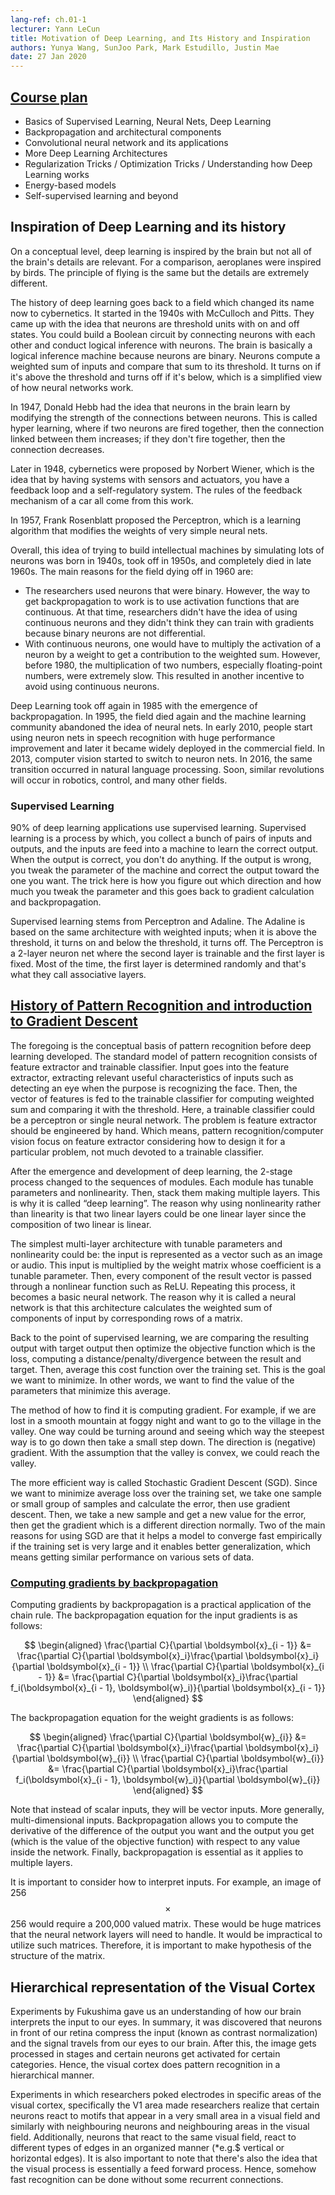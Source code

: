 ```yaml
---
lang-ref: ch.01-1
lecturer: Yann LeCun
title: Motivation of Deep Learning, and Its History and Inspiration
authors: Yunya Wang, SunJoo Park, Mark Estudillo, Justin Mae
date: 27 Jan 2020
---
```



## [Course plan](https://www.youtube.com/watch?v=0bMe_vCZo30&t=217s)

- Basics of Supervised Learning, Neural Nets, Deep Learning
- Backpropagation and architectural components
- Convolutional neural network and its applications
- More Deep Learning Architectures
- Regularization Tricks / Optimization Tricks / Understanding how Deep Learning works
- Energy-based models
- Self-supervised learning and beyond


## Inspiration of Deep Learning and its history

On a conceptual level, deep learning is inspired by the brain but not all of the brain's details are relevant. For a comparison, aeroplanes were inspired by birds. The principle of flying is the same but the details are extremely different.

The history of deep learning goes back to a field which changed its name now to cybernetics. It started in the 1940s with McCulloch and Pitts. They came up with the idea that neurons are threshold units with on and off states. You could build a Boolean circuit by connecting neurons with each other and conduct logical inference with neurons. The brain is basically a logical inference machine because neurons are binary. Neurons compute a weighted sum of inputs and compare that sum to its threshold. It turns on if it's above the threshold and turns off if it's below, which is a simplified view of how neural networks work.

In 1947, Donald Hebb had the idea that neurons in the brain learn by modifying the strength of the connections between neurons. This is called hyper learning, where if two neurons are fired together, then the connection linked between them increases; if they don't fire together, then the connection decreases.

Later in 1948, cybernetics were proposed by Norbert Wiener, which is the idea that by having systems with sensors and actuators, you have a feedback loop and a self-regulatory system. The rules of the feedback mechanism of a car all come from this work.

In 1957, Frank Rosenblatt proposed the Perceptron, which is a learning algorithm that modifies the weights of very simple neural nets.

Overall, this idea of trying to build intellectual machines by simulating lots of neurons was born in 1940s, took off in 1950s, and completely died in late 1960s. The main reasons for the field dying off in 1960 are:

- The researchers used neurons that were binary. However, the way to get backpropagation to work is to use activation functions that are continuous. At that time, researchers didn't have the idea of using continuous neurons and they didn't think they can train with gradients because binary neurons are not differential.
- With continuous neurons, one would have to multiply the activation of a neuron by a weight to get a contribution to the weighted sum. However, before 1980, the multiplication of two numbers, especially floating-point numbers, were extremely slow. This resulted in another incentive to avoid using continuous neurons.

Deep Learning took off again in 1985 with the emergence of backpropagation. In 1995, the field died again and the machine learning community abandoned the idea of neural nets. In early 2010, people start using neuron nets in speech recognition with huge performance improvement and later it became widely deployed in the commercial field. In 2013, computer vision started to switch to neuron nets. In 2016, the same transition occurred in natural language processing. Soon, similar revolutions will occur in robotics, control, and many other fields.


### Supervised Learning

$90\%$ of deep learning applications use supervised learning. Supervised learning is a process by which, you collect a bunch of pairs of inputs and outputs, and the inputs are feed into a machine to learn the correct output. When the output is correct, you don't do anything. If the output is wrong, you tweak the parameter of the machine and correct the output toward the one you want. The trick here is how you figure out which direction and how much you tweak the parameter and this goes back to gradient calculation and backpropagation.

Supervised learning stems from Perceptron and Adaline. The Adaline is based on the same architecture with weighted inputs; when it is above the threshold, it turns on and below the threshold, it turns off. The Perceptron is a 2-layer neuron net where the second layer is trainable and the first layer is fixed. Most of the time, the first layer is determined randomly and that's what they call associative layers.


## [History of Pattern Recognition and introduction to Gradient Descent](https://www.youtube.com/watch?v=0bMe_vCZo30&t=1461s)

The foregoing is the conceptual basis of pattern recognition before deep learning developed. The standard model of pattern recognition consists of feature extractor and trainable classifier. Input goes into the feature extractor, extracting relevant useful characteristics of inputs such as detecting an eye when the purpose is recognizing the face. Then, the vector of features is fed to the trainable classifier for computing weighted sum and comparing it with the threshold. Here, a trainable classifier could be a perceptron or single neural network. The problem is feature extractor should be engineered by hand. Which means, pattern recognition/computer vision focus on feature extractor considering how to design it for a particular problem, not much devoted to a trainable classifier.

After the emergence and development of deep learning, the 2-stage process changed to the sequences of modules. Each module has tunable parameters and nonlinearity. Then, stack them making multiple layers. This is why it is called “deep learning”. The reason why using nonlinearity rather than linearity is that two linear layers could be one linear layer since the composition of two linear is linear.

The simplest multi-layer architecture with tunable parameters and nonlinearity could be: the input is represented as a vector such as an image or audio. This input is multiplied by the weight matrix whose coefficient is a tunable parameter. Then, every component of the result vector is passed through a nonlinear function such as ReLU. Repeating this process, it becomes a basic neural network. The reason why it is called a neural network is that this architecture calculates the weighted sum of components of input by corresponding rows of a matrix.

Back to the point of supervised learning, we are comparing the resulting output with target output then optimize the objective function which is the loss, computing a distance/penalty/divergence between the result and target. Then, average this cost function over the training set. This is the goal we want to minimize. In other words, we want to find the value of the parameters that minimize this average.

The method of how to find it is computing gradient. For example, if we are lost in a smooth mountain at foggy night and want to go to the village in the valley. One way could be turning around and seeing which way the steepest way is to go down then take a small step down. The direction is (negative) gradient. With the assumption that the valley is convex, we could reach the valley.

The more efficient way is called Stochastic Gradient Descent (SGD). Since we want to minimize average loss over the training set, we take one sample or small group of samples and calculate the error, then use gradient descent. Then, we take a new sample and get a new value for the error, then get the gradient which is a different direction normally. Two of the main reasons for using SGD are that it helps a model to converge fast empirically if the training set is very large and it enables better generalization, which means getting similar performance on various sets of data.


### [Computing gradients by backpropagation](https://www.youtube.com/watch?v=0bMe_vCZo30&t=2336s)

Computing gradients by backpropagation is a practical application of the chain rule. The backpropagation equation for the input gradients is as follows:

$$
\begin{aligned}
\frac{\partial C}{\partial \boldsymbol{x}_{i - 1}} &= \frac{\partial C}{\partial \boldsymbol{x}_i}\frac{\partial \boldsymbol{x}_i}{\partial \boldsymbol{x}_{i - 1}} \\
\frac{\partial C}{\partial \boldsymbol{x}_{i - 1}} &= \frac{\partial C}{\partial \boldsymbol{x}_i}\frac{\partial f_i(\boldsymbol{x}_{i - 1}, \boldsymbol{w}_i)}{\partial \boldsymbol{x}_{i - 1}}
\end{aligned}
$$

The backpropagation equation for the weight gradients is as follows:

$$
\begin{aligned}
\frac{\partial C}{\partial \boldsymbol{w}_{i}} &= \frac{\partial C}{\partial \boldsymbol{x}_i}\frac{\partial \boldsymbol{x}_i}{\partial \boldsymbol{w}_{i}} \\
\frac{\partial C}{\partial \boldsymbol{w}_{i}} &= \frac{\partial C}{\partial \boldsymbol{x}_i}\frac{\partial f_i(\boldsymbol{x}_{i - 1}, \boldsymbol{w}_i)}{\partial \boldsymbol{w}_{i}}
\end{aligned}
$$

Note that instead of scalar inputs, they will be vector inputs. More generally, multi-dimensional inputs. Backpropagation allows you to compute the derivative of the difference of the output you want and the output you get (which is the value of the objective function) with respect to any value inside the network. Finally, backpropagation is essential as it applies to multiple layers.

It is important to consider how to interpret inputs. For example, an image of 256$$\times$$256 would require a 200,000 valued matrix. These would be huge matrices that the neural network layers will need to handle. It would be impractical to utilize such matrices. Therefore, it is important to make hypothesis of the structure of the matrix.


## Hierarchical representation of the Visual Cortex

Experiments by Fukushima gave us an understanding of how our brain interprets the input to our eyes. In summary, it was discovered that neurons in front of our retina compress the input (known as contrast normalization) and the signal travels from our eyes to our brain. After this, the image gets processed in stages and certain neurons get activated for certain categories. Hence, the visual cortex does pattern recognition in a hierarchical manner.

Experiments in which researchers poked electrodes in specific areas of the visual cortex, specifically the V1 area made researchers realize that certain neurons react to motifs that appear in a very small area in a visual field and similarly with neighbouring neurons and neighbouring areas in the visual field. Additionally, neurons that react to the same visual field, react to different types of edges in an organized manner (*e.g.$ vertical or horizontal edges). It is also important to note that there's also the idea that the visual process is essentially a feed forward process. Hence, somehow fast recognition can be done without some recurrent connections.
